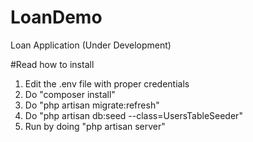 # LoanDemo

Loan Application (Under Development)

#Read how to install
1. Edit the .env file with proper credentials
2. Do "composer install"
3. Do "php artisan migrate:refresh"
4. Do "php artisan db:seed --class=UsersTableSeeder"
5. Run by doing "php artisan server"